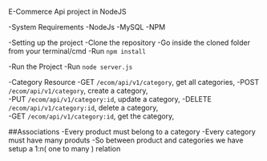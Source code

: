 E-Commerce Api project in NodeJS

-System Requirements
    -NodeJs
    -MySQL
    -NPM

-Setting up the project
    -Clone the repository
    -Go inside the cloned folder from your terminal/cmd
    -Run `npm install`
    
-Run the Project
    -Run `node server.js`

-Category Resource
    -GET `/ecom/api/v1/category`, get all categories,
    -POST `/ecom/api/v1/category`, create a category,    
    -PUT `/ecom/api/v1/category:id`, update a category,
    -DELETE `/ecom/api/v1/category:id`, delete a category,   
    -GET `/ecom/api/v1/category:id`, get the category,

##Associations
    -Every product must belong to a category
    -Every category must have many produts
    -So between product and categories we have setup a 1:n( one to many ) relation
